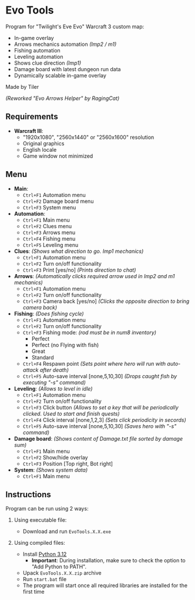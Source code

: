 # Evo Tools

Program for "Twilight's Eve Evo" Warcraft 3 custom map:

  - In-game overlay
  - Arrows mechanics automation *(Imp2 / m1)*
  - Fishing automation
  - Leveling automation
  - Shows clue direction *(Imp1)*
  - Damage board with latest dungeon run data
  - Dynamically scalable in-game overlay

Made by Tiler

*(Reworked "Evo Arrows Helper" by RagingCat)*

## Requirements

- **Warcraft III**:
  - "1920x1080", "2560x1440" or "2560x1600" resolution
  - Original graphics
  - English locale
  - Game window not minimized

## Menu
 - **Main**:
   - `Ctrl+F1` Automation menu
   - `Ctrl+F2` Damage board menu
   - `Ctrl+F3` System menu
 - **Automation**:
   - `Ctrl+F1` Main menu
   - `Ctrl+F2` Clues menu
   - `Ctrl+F3` Arrows menu
   - `Ctrl+F4` Fishing menu
   - `Ctrl+F5` Leveling menu
 - **Clues**: *(Shows what direction to go. Imp1 mechanics)*
   - `Ctrl+F1` Automation menu
   - `Ctrl+F2` Turn on/off functionality
   - `Ctrl+F3` Print [yes/no] *(Prints direction to chat)*
 - **Arrows**: *(Automatically clicks required arrow used in Imp2 and m1 mechanics)*
   - `Ctrl+F1` Automation menu
   - `Ctrl+F2` Turn on/off functionality
   - `Ctrl+F3` Camera back [yes/no] *(Clicks the opposite direction to bring camera back)*
 - **Fishing**: *(Does fishing cycle)*
   - `Ctrl+F1` Automation menu
   - `Ctrl+F2` Turn on/off functionality
   - `Ctrl+F3` Fishing mode: *(rod must be in num8 inventory)*
     - Perfect
     - Perfect (no Flying with fish)
     - Great
     - Standard
   - `Ctrl+F4` Respawn point *(Sets point where hero will run with auto-attack after death)*
   - `Ctrl+F5` Auto-save interval [none,5,10,30] *(Drops caught fish by executing "-s" command)*
 - **Leveling**: *(Allows to level in idle)*
   - `Ctrl+F1` Automation menu
   - `Ctrl+F2` Turn on/off functionality
   - `Ctrl+F3` Click button *(Allows to set a key that will be periodically clicked. Used to start and finish quests)*
   - `Ctrl+F4` Click interval [none,1,2,3] *(Sets click periodicity in secords)*
   - `Ctrl+F5` Auto-save interval [none,5,10,30] *(Saves hero with "-s" command)*
 - **Damage board**: *(Shows content of Damage.txt file sorted by damage sum)*
   - `Ctrl+F1` Main menu
   - `Ctrl+F2` Show/hide overlay
   - `Ctrl+F3` Position [Top right, Bot right]
 - **System**: *(Shows system data)*
   - `Ctrl+F1` Main menu

## Instructions

Program can be run using 2 ways:

1. Using executable file:
    - Download and run `EvoTools.X.X.exe`

2. Using compiled files:
    - Install [Python 3.12](https://www.python.org/downloads/release/python-3129/)
      - **Important**: During installation, make sure to check the option to "Add Python to PATH".
    - Upack `EvoTools.X.X.zip` archive
    - Run `start.bat` file
    - The program will start once all required libraries are installed for the first time
